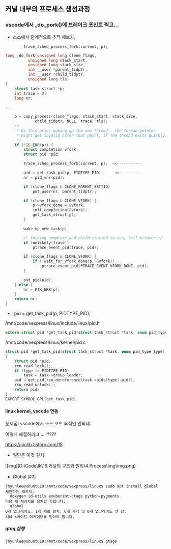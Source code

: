 ## 커널 내부의 프로세스 생성과정





### vscode에서  _do_pork()에 브레이크 포인트 찍고...



* 소스에서 단계적으로 추적 해보자.

```
		trace_sched_process_fork(current, p);
```



```c
long _do_fork(unsigned long clone_flags,
	      unsigned long stack_start,
	      unsigned long stack_size,
	      int __user *parent_tidptr,
	      int __user *child_tidptr,
	      unsigned long tls)
{
	struct task_struct *p;
	int trace = 0;
	long nr;

...

	p = copy_process(clone_flags, stack_start, stack_size,
			 child_tidptr, NULL, trace, tls);
	/*
	 * Do this prior waking up the new thread - the thread pointer
	 * might get invalid after that point, if the thread exits quickly.
	 */
	if (!IS_ERR(p)) {
		struct completion vfork;
		struct pid *pid;

		trace_sched_process_fork(current, p);  <<-----------

		pid = get_task_pid(p, PIDTYPE_PID);     <<---------
		nr = pid_vnr(pid);

		if (clone_flags & CLONE_PARENT_SETTID)
			put_user(nr, parent_tidptr);

		if (clone_flags & CLONE_VFORK) {
			p->vfork_done = &vfork;
			init_completion(&vfork);
			get_task_struct(p);
		}

		wake_up_new_task(p);

		/* forking complete and child started to run, tell ptracer */
		if (unlikely(trace))
			ptrace_event_pid(trace, pid);

		if (clone_flags & CLONE_VFORK) {
			if (!wait_for_vfork_done(p, &vfork))
				ptrace_event_pid(PTRACE_EVENT_VFORK_DONE, pid);
		}

		put_pid(pid);
	} else {
		nr = PTR_ERR(p);
	}
	return nr;
}
```



* ​	pid = get_task_pid(p, PIDTYPE_PID);



/mnt/code/vexpress/linux/include/linux/pid.h

```c
extern struct pid *get_task_pid(struct task_struct *task, enum pid_type type);
```



/mnt/code/vexpress/linux/kernel/pid.c

```c
struct pid *get_task_pid(struct task_struct *task, enum pid_type type)
{
	struct pid *pid;
	rcu_read_lock();
	if (type != PIDTYPE_PID)
		task = task->group_leader;
	pid = get_pid(rcu_dereference(task->pids[type].pid));
	rcu_read_unlock();
	return pid;
}
EXPORT_SYMBOL_GPL(get_task_pid);
```



#### linux kernel, vscode 연동

문제점:  vscode에서 소스 코드 추적인 안되네...

이렇게 해결하라고..... ????

https://joolib.tistory.com/18

* 일단은 이것 설치

![img](D:\Code\lk\16.커널의 구조와 원리\4.Process\img\img.png)

* Global 설치 

```
jhyunlee@ubuntu18:/mnt/code/vexpress/linux$ sudo apt install global
제안하는 패키지:
  doxygen id-utils exuberant-ctags python-pygments
다음 새 패키지를 설치할 것입니다:
  global
0개 업그레이드, 1개 새로 설치, 0개 제거 및 0개 업그레이드 안 함.
464 k바이트 아카이브를 받아야 합니다.
```



##### gtag 실행

```
jhyunlee@ubuntu18:/mnt/code/vexpress/linux$ gtags
```

